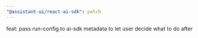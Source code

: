 ```yaml
---
"@assistant-ui/react-ai-sdk": patch
---
```


feat: pass run-config to ai-sdk metadata to let user decide what to do after
